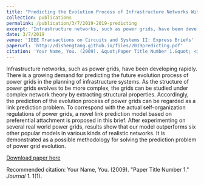 ```yaml
---
title: "Predicting the Evolution Process of Infrastructure Networks With an NSIPA Link Prediction Method"
collection: publications
permalink: /publication/3/7/2019-2019-predicting
excerpt: 'Infrastructure networks, such as power grids, have been developing rapidly. There is a growing demand for predicting the future evolution process of power grids in the planning of infrastructure systems. As the structure of power grids evolves to be more complex, the grids can be studied under complex network theory by extracting structural properties. Accordingly, the prediction of the evolution process of power grids can be regarded as a link prediction problem. To correspond with the actual self-organization regulations of power grids, a novel link prediction model based on preferential attachment is proposed in this brief. After experimenting on several real world power grids, results show that our model outperforms six other popular models in various kinds of realistic networks. It is demonstrated as a possible methodology for solving the prediction problem of power grid evolution.'
date: 3/7/2019
venue: 'IEEE Transactions on Circuits and Systems II: Express Briefs'
paperurl: 'http://dishengtang.github.io/files/2019predicting.pdf'
citation: 'Your Name, You. (2009). &quot;Paper Title Number 1.&quot; <i>Journal 1</i>. 1(1).'
---
```

Infrastructure networks, such as power grids, have been developing rapidly. There is a growing demand for predicting the future evolution process of power grids in the planning of infrastructure systems. As the structure of power grids evolves to be more complex, the grids can be studied under complex network theory by extracting structural properties. Accordingly, the prediction of the evolution process of power grids can be regarded as a link prediction problem. To correspond with the actual self-organization regulations of power grids, a novel link prediction model based on preferential attachment is proposed in this brief. After experimenting on several real world power grids, results show that our model outperforms six other popular models in various kinds of realistic networks. It is demonstrated as a possible methodology for solving the prediction problem of power grid evolution.

[Download paper here](http://dishengtang.github.io/files/2019predicting.pdf)

Recommended citation: Your Name, You. (2009). "Paper Title Number 1." <i>Journal 1</i>. 1(1).